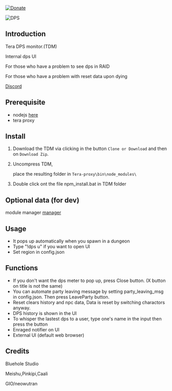 [![Donate](https://img.shields.io/badge/Donate-PayPal-ff69b4.svg)](https://www.paypal.com/cgi-bin/webscr?cmd=_s-xclick&hosted_button_id=C6BU555NMQJD6)

![DPS](https://image.ibb.co/mpSFny/dps.jpg)

## Introduction

Tera DPS monitor.(TDM)

Internal dps UI

For those who have a problem to see dps in RAID

For those who have a problem with reset data upon dying

[Discord](https://discord.gg/JRa7FXd)

## Prerequisite

- nodejs  [here](https://nodejs.org/en/)
- tera proxy

## Install

1. Download the TDM via clicking in the button `Clone or Download` and then on `Download Zip`.

2. Uncompress TDM,

   place the resulting folder in `Tera-proxy\bin\node_modules\`

3. Double click ont the file npm_install.bat in TDM folder

## Optional data (for dev)

   module manager [manager](https://github.com/Mathicha/manager)

## Usage

- It pops up automatically when you spawn in a dungeon
- Type "!dps u" if you want to open UI
- Set region in config.json

## Functions

- If you don't want the dps meter to pop up, press Close button. (X button on title is not the same)
- You can automate party leaving message by setting party_leaving_msg in config.json. Then press LeaveParty button.
- Reset clears history and npc data, Data is reset by switching charactors anyway.
- DPS history is shown in the UI
- To whisper the lastest dps to a user, type one's name in the input then press the button
- Enraged notifier on UI
- External UI (default web browser)

## Credits

Bluehole Studio

Meishu,Pinkipi,Caali

GIO/neowutran
